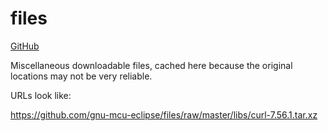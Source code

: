 # files

[GitHub](https://github.com/gnu-mcu-eclipse/files)

Miscellaneous downloadable files, cached here because the original locations may not be very reliable.

URLs look like:

https://github.com/gnu-mcu-eclipse/files/raw/master/libs/curl-7.56.1.tar.xz